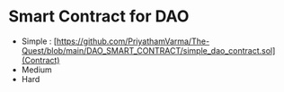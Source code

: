 # Smart Contract for DAO

- Simple : [https://github.com/PriyathamVarma/The-Quest/blob/main/DAO_SMART_CONTRACT/simple_dao_contract.sol](Contract)
- Medium
- Hard



